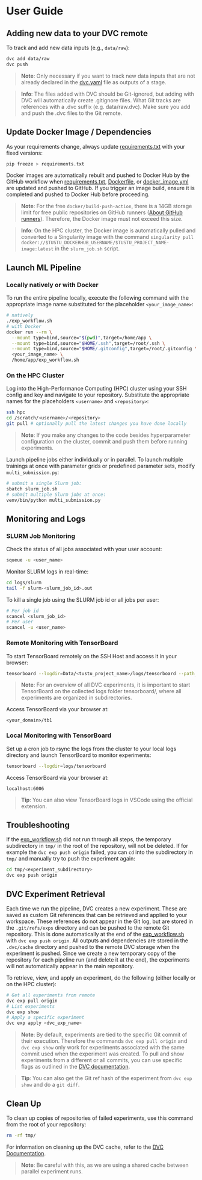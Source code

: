 <!--
Copyright 2024 tu-studio
This file is licensed under the Apache License, Version 2.0.
See the LICENSE file in the root of this project for details.
-->

# User Guide

## Adding new data to your DVC remote

To track and add new data inputs (e.g., `data/raw`):

```sh
dvc add data/raw
dvc push
```

>**Note**: Only necessary if you want to track new data inputs that are not already declared in the [dvc.yaml](../dvc.yaml) file as outputs of a stage.

> **Info**: The files added with DVC should be Git-ignored, but adding with DVC will automatically create .gitignore files. What Git tracks are references with a .dvc suffix (e.g. data/raw.dvc). Make sure you add and push the .dvc files to the Git remote.

## Update Docker Image / Dependencies

As your requirements change, always update [requirements.txt](../requirements.txt) with your fixed versions:

```sh
pip freeze > requirements.txt
```

Docker images are automatically rebuilt and pushed to Docker Hub by the GitHub workflow when [requirements.txt](../requirements.txt), [Dockerfile](../Dockerfile), or [docker_image.yml](../.github/workflows/docker_image.yml) are updated and pushed to GitHub. If you trigger an image build, ensure it is completed and pushed to Docker Hub before proceeding.

> **Note**: For the free `docker/build-push-action`, there is a 14GB storage limit for free public repositories on GitHub runners ([About GitHub runners](https://docs.github.com/en/actions/using-github-hosted-runners/about-github-hosted-runners/about-github-hosted-runners)). Therefore, the Docker image must not exceed this size.

> **Info**: On the HPC cluster, the Docker image is automatically pulled and converted to a Singularity image with the command `singularity pull docker://$TUSTU_DOCKERHUB_USERNAME/$TUSTU_PROJECT_NAME-image:latest` in the `slurm_job.sh` script. 

## Launch ML Pipeline

### Locally natively or with Docker

To run the entire pipeline locally, execute the following command with the appropriate image name substituted for the placeholder `<your_image_name>`:

```sh
# natively
./exp_workflow.sh
# with Docker
docker run --rm \
  --mount type=bind,source="$(pwd)",target=/home/app \
  --mount type=bind,source="$HOME/.ssh",target=/root/.ssh \
  --mount type=bind,source="$HOME/.gitconfig",target=/root/.gitconfig \
  <your_image_name> \
  /home/app/exp_workflow.sh
```

### On the HPC Cluster

Log into the High-Performance Computing (HPC) cluster using your SSH config and key and navigate to your repository. Substitute the appropriate names for the placeholders `<username>` and `<repository>`:

```sh
ssh hpc
cd /scratch/<username>/<repository>
git pull # optionally pull the latest changes you have done locally
```

> **Note**: If you make any changes to the code besides hyperparameter configuration on the cluster, commit and push them before running experiments.

Launch pipeline jobs either individually or in parallel. To launch multiple trainings at once with parameter grids or predefined parameter sets, modify `multi_submission.py`:

```sh
# submit a single Slurm job:
sbatch slurm_job.sh
# submit multiple Slurm jobs at once:
venv/bin/python multi_submission.py
```

## Monitoring and Logs

### SLURM Job Monitoring

Check the status of all jobs associated with your user account:

```sh
squeue -u <user_name>
```

Monitor SLURM logs in real-time:

```sh
cd logs/slurm
tail -f slurm-<slurm_job_id>.out
```

To kill a single job using the SLURM job id or all jobs per user:

```sh
# Per job id
scancel <slurm_job_id>
# Per user
scancel -u <user_name>
```

### Remote Monitoring with TensorBoard

To start TensorBoard remotely on the SSH Host and access it in your browser:

```sh
tensorboard --logdir=Data/<tustu_project_name>/logs/tensorboard --path_prefix=/tb1
```

> **Note**: For an overview of all DVC experiments, it is important to start TensorBoard on the collected logs folder tensorboard/, where all experiments are organized in subdirectories.

Access TensorBoard via your browser at:

```text
<your_domain>/tb1
```

### Local Monitoring with TensorBoard

Set up a cron job to rsync the logs from the cluster to your local logs directory and launch TensorBoard to monitor experiments:

```sh
tensorboard --logdir=logs/tensorboard
```

Access TensorBoard via your browser at:

```text
localhost:6006
```

> **Tip**: You can also view TensorBoard logs in VSCode using the official extension.

## Troubleshooting

If the [exp_workflow.sh](../exp_workflow.sh) did not run through all steps, the temporary subdirectory in `tmp/` in the root of the repository, will not be deleted. If for example the `dvc exp push origin` failed, you can `cd` into the subdirectory in `tmp/` and manually try to push the experiment again:

```sh
cd tmp/<experiment_subdirectory>
dvc exp push origin
```

## DVC Experiment Retrieval

Each time we run the pipeline, DVC creates a new experiment. These are saved as custom Git references that can be retrieved and applied to your workspace. These references do not appear in the Git log, but are stored in the `.git/refs/exps` directory and can be pushed to the remote Git repository. This is done automatically at the end of the [exp_workflow.sh](../exp_workflow.sh) with `dvc exp push origin`. All outputs and dependencies are stored in the `.dvc/cache` directory and pushed to the remote DVC storage when the experiment is pushed. Since we create a new temporary copy of the repository for each pipeline run (and delete it at the end), the experiments will not automatically appear in the main repository.

To retrieve, view, and apply an experiment, do the following (either locally or on the HPC cluster):

```sh
# Get all experiments from remote
dvc exp pull origin
# List experiments
dvc exp show
# Apply a specific experiment
dvc exp apply <dvc_exp_name>
```

> **Note**: By default, experiments are tied to the specific Git commit of their execution. Therefore the commands `dvc exp pull origin` and `dvc exp show` only work for experiments associated with the same commit used when the experiment was created. To pull and show experiments from a different or all commits, you can use specific flags as outlined in the [DVC documentation](https://dvc.org/doc/command-reference/experiments).

> **Tip**: You can also get the Git ref hash of the experiment from `dvc exp show` and do a `git diff`.

## Clean Up

To clean up copies of repositories of failed experiments, use this command from the root of your repository:

```sh
rm -rf tmp/
```

For information on cleaning up the DVC cache, refer to the [DVC Documentation](https://dvc.org/doc/command-reference/gc).

> **Note**: Be careful with this, as we are using a shared cache between parallel experiment runs.





